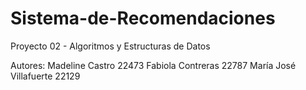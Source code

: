 # Sistema-de-Recomendaciones
Proyecto 02 - Algoritmos y Estructuras de Datos

Autores:
  Madeline Castro 22473
  Fabiola Contreras 22787
  María José Villafuerte 22129
